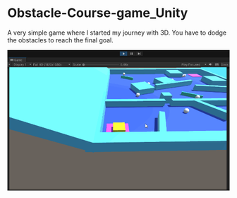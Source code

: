 # Obstacle-Course-game_Unity
A very simple game where I started my journey with 3D. You have to dodge the obstacles to reach the final goal.

<img src="capture.gif">
